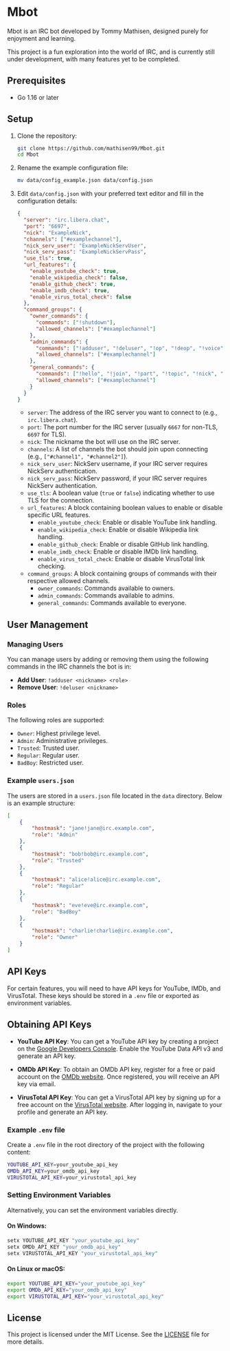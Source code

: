 # Mbot

Mbot is an IRC bot developed by Tommy Mathisen, designed purely for enjoyment and learning.

This project is a fun exploration into the world of IRC, and is currently still under development, with many features yet to be completed.

## Prerequisites

- Go 1.16 or later

## Setup

1. Clone the repository:
    ```sh
    git clone https://github.com/mathisen99/Mbot.git
    cd Mbot
    ```

2. Rename the example configuration file:
    ```sh
    mv data/config_example.json data/config.json
    ```

3. Edit `data/config.json` with your preferred text editor and fill in the configuration details:

    ````json
    {
      "server": "irc.libera.chat",
      "port": "6697",
      "nick": "ExampleNick",
      "channels": ["#examplechannel"],
      "nick_serv_user": "ExampleNickServUser",
      "nick_serv_pass": "ExampleNickServPass",
      "use_tls": true,
      "url_features": {
        "enable_youtube_check": true,
        "enable_wikipedia_check": false,
        "enable_github_check": true,
        "enable_imdb_check": true,
        "enable_virus_total_check": false
      },
      "command_groups": {
        "owner_commands": {
          "commands": ["!shutdown"],
          "allowed_channels": ["#examplechannel"]
        },
        "admin_commands": {
          "commands": ["!adduser", "!deluser", "!op", "!deop", "!voice", "!devoice", "!kick", "!ban", "!unban", "!invite"],
          "allowed_channels": ["#examplechannel"]
        },
        "general_commands": {
          "commands": ["!hello", "!join", "!part", "!topic", "!nick", "!whois", "!list", "!quit", "!names"],
          "allowed_channels": ["#examplechannel"]
        }
      }
    }
    ````

    - `server`: The address of the IRC server you want to connect to (e.g., `irc.libera.chat`).
    - `port`: The port number for the IRC server (usually `6667` for non-TLS, `6697` for TLS).
    - `nick`: The nickname the bot will use on the IRC server.
    - `channels`: A list of channels the bot should join upon connecting (e.g., `["#channel1", "#channel2"]`).
    - `nick_serv_user`: NickServ username, if your IRC server requires NickServ authentication.
    - `nick_serv_pass`: NickServ password, if your IRC server requires NickServ authentication.
    - `use_tls`: A boolean value (`true` or `false`) indicating whether to use TLS for the connection.
    - `url_features`: A block containing boolean values to enable or disable specific URL features.
        - `enable_youtube_check`: Enable or disable YouTube link handling.
        - `enable_wikipedia_check`: Enable or disable Wikipedia link handling.
        - `enable_github_check`: Enable or disable GitHub link handling.
        - `enable_imdb_check`: Enable or disable IMDb link handling.
        - `enable_virus_total_check`: Enable or disable VirusTotal link checking.
    - `command_groups`: A block containing groups of commands with their respective allowed channels.
        - `owner_commands`: Commands available to owners.
        - `admin_commands`: Commands available to admins.
        - `general_commands`: Commands available to everyone.

    
## User Management

### Managing Users

You can manage users by adding or removing them using the following commands in the IRC channels the bot is in:

- **Add User**: `!adduser <nickname> <role>`
- **Remove User**: `!deluser <nickname>`

### Roles

The following roles are supported:

- `Owner`: Highest privilege level.
- `Admin`: Administrative privileges.
- `Trusted`: Trusted user.
- `Regular`: Regular user.
- `BadBoy`: Restricted user.

### Example `users.json`

The users are stored in a `users.json` file located in the `data` directory. Below is an example structure:

```json
[
    {
        "hostmask": "jane!jane@irc.example.com",
        "role": "Admin"
    },
    {
        "hostmask": "bob!bob@irc.example.com",
        "role": "Trusted"
    },
    {
        "hostmask": "alice!alice@irc.example.com",
        "role": "Regular"
    },
    {
        "hostmask": "eve!eve@irc.example.com",
        "role": "BadBoy"
    },
    {
        "hostmask": "charlie!charlie@irc.example.com",
        "role": "Owner"
    }
]
```

## API Keys

For certain features, you will need to have API keys for YouTube, IMDb, and VirusTotal. These keys should be stored in a `.env` file or exported as environment variables.

## Obtaining API Keys

- **YouTube API Key**: You can get a YouTube API key by creating a project on the [Google Developers Console](https://console.developers.google.com/). Enable the YouTube Data API v3 and generate an API key.

- **OMDb API Key**: To obtain an OMDb API key, register for a free or paid account on the [OMDb website](https://www.omdbapi.com/apikey.aspx). Once registered, you will receive an API key via email.

- **VirusTotal API Key**: You can get a VirusTotal API key by signing up for a free account on the [VirusTotal website](https://www.virustotal.com/). After logging in, navigate to your profile and generate an API key.

### Example `.env` file

Create a `.env` file in the root directory of the project with the following content:

```sh
YOUTUBE_API_KEY=your_youtube_api_key
OMDb_API_KEY=your_omdb_api_key
VIRUSTOTAL_API_KEY=your_virustotal_api_key
```

### Setting Environment Variables

Alternatively, you can set the environment variables directly.

#### On Windows:

```sh
setx YOUTUBE_API_KEY "your_youtube_api_key"
setx OMDb_API_KEY "your_omdb_api_key"
setx VIRUSTOTAL_API_KEY "your_virustotal_api_key"
```

#### On Linux or macOS:

```bash
export YOUTUBE_API_KEY="your_youtube_api_key"
export OMDb_API_KEY="your_omdb_api_key"
export VIRUSTOTAL_API_KEY="your_virustotal_api_key"
```

## License

This project is licensed under the MIT License. See the [LICENSE](./LICENSE) file for more details.
